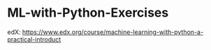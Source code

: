# ML-with-Python-Exercises
edX: https://www.edx.org/course/machine-learning-with-python-a-practical-introduct
